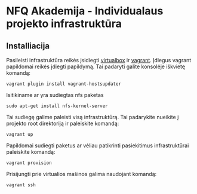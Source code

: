 NFQ Akademija - Individualaus projekto infrastruktūra
========================

Installiacija
----------------------------------

Pasileisti infrastruktūra reikės įsidiegti [virtualbox](1) ir [vagrant](2). Įdiegus vagrant papildomai reikės įdiegti papildymą. Tai padaryti galite konsolėje iškvietę komandą:

    vagrant plugin install vagrant-hostsupdater

Isitikiname ar yra sudiegtas nfs paketas

    sudo apt-get install nfs-kernel-server
    
Tai sudiegę galime paleisti visą infrastruktūrą. Tai padarykite nueikite į projekto root direktoriją ir paleiskite komandą:

    vagrant up
    
Papildomai sudiegti paketus ar vėliau patikrinti pasiekitimus infrastruktūrai paleiskite komandą:

    vagrant provision
    
Prisijungti prie virtualios mašinos galima naudojant komandą:

    vagrant ssh
